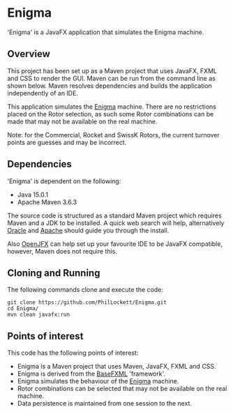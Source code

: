 # Enigma

'Enigma' is a JavaFX application that simulates the Enigma machine.

## Overview
This project has been set up as a Maven project that uses JavaFX, FXML and 
CSS to render the GUI. Maven can be run from the command line as shown below.
Maven resolves dependencies and builds the application independently of an IDE.

This application simulates the [Enigma](https://en.wikipedia.org/wiki/Enigma_machine)
machine. There are no restrictions placed on the Rotor selection, as such some 
Rotor combinations can be made that may not be available on the real machine.

Note: for the Commercial, Rocket and SwissK Rotors, the current turnover points 
are guesses and may be incorrect.

## Dependencies
'Enigma' is dependent on the following:

  * Java 15.0.1
  * Apache Maven 3.6.3

The source code is structured as a standard Maven project which requires Maven 
and a JDK to be installed. A quick web search will help, alternatively
[Oracle](https://www.java.com/en/download/) and 
[Apache](https://maven.apache.org/install.html) should guide you through the
install.

Also [OpenJFX](https://openjfx.io/openjfx-docs/) can help set up your 
favourite IDE to be JavaFX compatible, however, Maven does not require this.

## Cloning and Running
The following commands clone and execute the code:

	git clone https://github.com/PhilLockett/Enigma.git
	cd Enigma/
	mvn clean javafx:run

## Points of interest
This code has the following points of interest:

  * Enigma is a Maven project that uses Maven, JavaFX, FXML and CSS.
  * Enigma is derived from the [BaseFXML](https://github.com/PhilLockett/BaseFXML) 'framework'.
  * Enigma simulates the behaviour of the [Enigma](https://en.wikipedia.org/wiki/Enigma_machine) machine.
  * Rotor combinations can be selected that may not be available on the real machine.
  * Data persistence is maintained from one session to the next.
